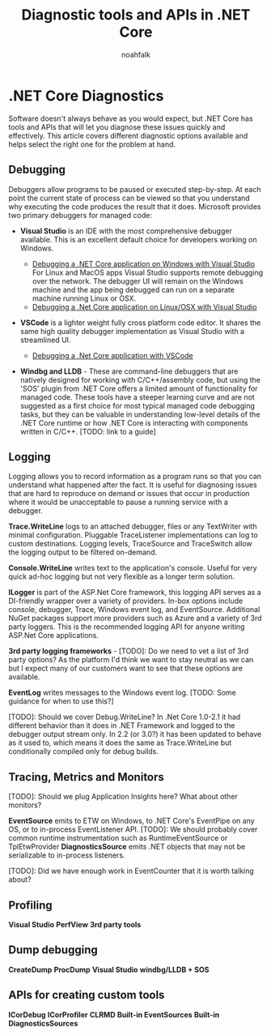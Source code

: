 ﻿---
title: Diagnostic tools and APIs in .NET Core 
description: An overview of the tools and APIs available to diagnose misbehaving .NET Core applications.
author: noahfalk
ms.author: noahfalk
ms.date: 11/13/2018
ms.topic: article
ms.prod: .net-core
---
# .NET Core Diagnostics

Software doesn't always behave as you would expect, but .NET Core has tools and APIs that will let you diagnose these issues quickly and effectively.
 This article covers different diagnostic options available and helps select the right one for the problem at hand.

## Debugging ##
Debuggers allow programs to be paused or executed step-by-step. At each point the current state of process can be viewed so that you understand why
 executing the code produces the result that it does. Microsoft provides two primary debuggers for managed code:

- **Visual Studio** is an IDE with the most comprehensive debugger available. This is an excellent default choice for developers working on Windows.
  - [Debugging a .NET Core application on Windows with Visual Studio](https://docs.microsoft.com/en-us/dotnet/core/tutorials/debugging-with-visual-studio)
  For Linux and MacOS apps Visual Studio supports remote debugging over the network. The debugger UI will remain on the Windows machine and the app
  being debugged can run on a separate machine running Linux or OSX.
  - [Debugging a .Net Core application on Linux/OSX with Visual Studio](https://github.com/Microsoft/MIEngine/wiki/Offroad-Debugging-of-.NET-Core-on-Linux---OSX-from-Visual-Studio)

- **VSCode** is a lighter weight fully cross platform code editor. It shares the same high quality debugger implementation as Visual Studio
  with a streamlined UI.
    - [Debugging a .Net Core application with VSCode](https://docs.microsoft.com/en-us/dotnet/core/tutorials/with-visual-studio-code)

- **Windbg and LLDB** - These are command-line debuggers that are natively designed for working with C/C++/assembly code, but using the 'SOS' plugin
 from .NET Core offers a limited amount of functionality for managed code. These tools have a steeper learning curve and are not suggested as a first
 choice for most typical managed code debugging tasks, but they can be valuable in understanding low-level details of the .NET Core runtime or how
 .NET Core is interacting with components written in C/C++.
 [TODO: link to a guide]

## Logging ##
Logging allows you to record information as a program runs so that you can understand what happened after the fact. It is useful for diagnosing issues
 that are hard to reproduce on demand or issues that occur in production where it would be unacceptable to pause a running service with a debugger. 

**Trace.WriteLine** logs to an attached debugger, files or any TextWriter with minimal configuration. Pluggable
 TraceListener implementations can log to custom destinations. Logging levels, TraceSource and TraceSwitch allow the logging output to be
 filtered on-demand.

**Console.WriteLine** writes text to the application's console. Useful for very quick ad-hoc logging but not very flexible as a longer term solution.

**ILogger** is part of the ASP.Net Core framework, this logging API serves as a DI-friendly wrapper over a variety of providers. In-box options include console,
 debugger, Trace, Windows event log, and EventSource. Additional NuGet packages support more providers such as Azure and a variety of 3rd party loggers.
 This is the recommended logging API for anyone writing ASP.Net Core applications.

**3rd party logging frameworks** - [TODO]: Do we need to vet a list of 3rd party options? As the platform I'd think we want to stay neutral as we can
 but I expect many of our customers want to see that these options are available.

**EventLog** writes messages to the Windows event log. [TODO: Some guidance for when to use this?]

[TODO]: Should we cover Debug.WriteLine? In .Net Core 1.0-2.1 it had different behavior than it does in .NET Framework and logged to the debugger
output stream only. In 2.2 (or 3.0?) it has been updated to behave as it used to, which means it does the same as Trace.WriteLine but conditionally
compiled only for debug builds.


## Tracing, Metrics and Monitors ##

[TODO]: Should we plug Application Insights here? What about other monitors?

**EventSource** emits to ETW on Windows, to .NET Core's EventPipe on any OS, or to in-process EventListener API. 
[TODO]: We should probably cover common runtime instrumentation such as RuntimeEventSource or TplEtwProvider
**DiagnosticsSource** emits .NET objects that may not be serializable to in-process listeners.

[TODO]: Did we have enough work in EventCounter that it is worth talking about?




## Profiling ##
**Visual Studio**
**PerfView**
**3rd party tools**



## Dump debugging ##
**CreateDump**
**ProcDump**
**Visual Studio**
**windbg/LLDB + SOS**


## APIs for creating custom tools ##
**ICorDebug**
**ICorProfiler**
**CLRMD**
**Built-in EventSources**
**Built-in DiagnosticsSources**

